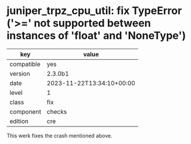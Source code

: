 [//]: # (werk v2)
# juniper_trpz_cpu_util: fix TypeError ('>=' not supported between instances of 'float' and 'NoneType')

key        | value
---------- | ---
compatible | yes
version    | 2.3.0b1
date       | 2023-11-22T13:34:10+00:00
level      | 1
class      | fix
component  | checks
edition    | cre

This werk fixes the crash mentioned above.
